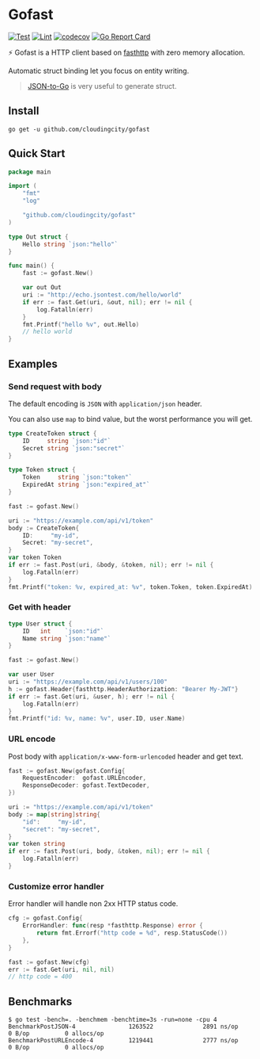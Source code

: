 # Gofast

[![Test](https://github.com/cloudingcity/gofast/workflows/Test/badge.svg)](https://github.com/cloudingcity/gofast/actions?query=workflow%3ATest)
[![Lint](https://github.com/cloudingcity/gofast/workflows/Lint/badge.svg)](https://github.com/cloudingcity/gofast/actions?query=workflow%3ALint)
[![codecov](https://codecov.io/gh/cloudingcity/gofast/branch/main/graph/badge.svg)](https://codecov.io/gh/cloudingcity/gofast)
[![Go Report Card](https://goreportcard.com/badge/github.com/cloudingcity/gofast)](https://goreportcard.com/report/github.com/cloudingcity/gofast)

⚡️ Gofast is a HTTP client based on [fasthttp](https://github.com/valyala/fasthttp) with zero memory allocation. 

Automatic struct binding let you focus on entity writing.

> [JSON-to-Go](https://mholt.github.io/json-to-go/) is very useful to generate struct.

## Install

```console
go get -u github.com/cloudingcity/gofast
```

## Quick Start

```go
package main

import (
	"fmt"
	"log"

	"github.com/cloudingcity/gofast"
)

type Out struct {
	Hello string `json:"hello"`
}

func main() {
	fast := gofast.New()

	var out Out
	uri := "http://echo.jsontest.com/hello/world"
	if err := fast.Get(uri, &out, nil); err != nil {
		log.Fatalln(err)
	}
	fmt.Printf("hello %v", out.Hello)
	// hello world
}
```

## Examples

### Send request with body

The default encoding is `JSON` with `application/json` header.

You can also use `map` to bind value, but the worst performance you will get. 
```go
type CreateToken struct {
    ID     string `json:"id"`
    Secret string `json:"secret"`
}

type Token struct {
    Token     string `json:"token"`
    ExpiredAt string `json:"expired_at"`
}

fast := gofast.New()

uri := "https://example.com/api/v1/token"
body := CreateToken{
    ID:     "my-id",
    Secret: "my-secret",
}
var token Token
if err := fast.Post(uri, &body, &token, nil); err != nil {
    log.Fatalln(err)
}
fmt.Printf("token: %v, expired_at: %v", token.Token, token.ExpiredAt)
```

### Get with header

```go
type User struct {
    ID   int    `json:"id"`
    Name string `json:"name"`
}

fast := gofast.New()

var user User
uri := "https://example.com/api/v1/users/100"
h := gofast.Header{fasthttp.HeaderAuthorization: "Bearer My-JWT"}
if err := fast.Get(uri, &user, h); err != nil {
    log.Fatalln(err)
}
fmt.Printf("id: %v, name: %v", user.ID, user.Name)
```

### URL encode

Post body with `application/x-www-form-urlencoded` header and get text.

```go
fast := gofast.New(gofast.Config{
    RequestEncoder:  gofast.URLEncoder,
    ResponseDecoder: gofast.TextDecoder,
})

uri := "https://example.com/api/v1/token"
body := map[string]string{
    "id":     "my-id",
    "secret": "my-secret",
}
var token string
if err := fast.Post(uri, body, &token, nil); err != nil {
    log.Fatalln(err)
}
```

### Customize error handler

Error handler will handle non 2xx HTTP status code.

```go
cfg := gofast.Config{
    ErrorHandler: func(resp *fasthttp.Response) error {
        return fmt.Errorf("http code = %d", resp.StatusCode())
    },
}

fast := gofast.New(cfg)
err := fast.Get(uri, nil, nil)
// http code = 400
```

## Benchmarks

```console
$ go test -bench=. -benchmem -benchtime=3s -run=none -cpu 4
BenchmarkPostJSON-4               1263522              2891 ns/op               0 B/op          0 allocs/op
BenchmarkPostURLEncode-4          1219441              2777 ns/op               0 B/op          0 allocs/op
```
